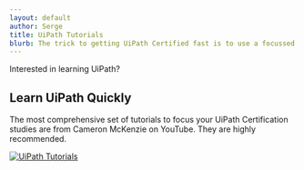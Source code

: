```yaml
---
layout: default
author: Serge
title: UiPath Tutorials
blurb: The trick to getting UiPath Certified fast is to use a focussed set of online tutorials.
---
```


Interested in learning UiPath? 

## Learn UiPath Quickly

The most comprehensive set of tutorials to focus your UiPath Certification studies are from Cameron McKenzie on YouTube. They are highly recommended.

[![UiPath Tutorials](http://img.youtube.com/vi/mG6bILKpKbk/0.jpg)](https://www.youtube.com/playlist?list=PL_RrEj88onS-QrvtnW0EQ3i7qJUbKTdJ8 "UiPath Tutorials")

